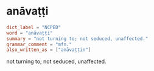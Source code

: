 # anāvaṭṭi

``` toml
dict_label = "NCPED"
word = "anāvaṭṭi"
summary = "not turning to; not seduced, unaffected."
grammar_comment = "mfn."
also_written_as = ["anāvaṭṭin"]
```

not turning to; not seduced, unaffected.

